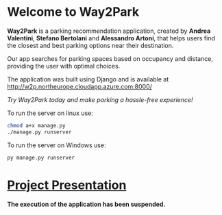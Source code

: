 # Welcome to Way2Park

**Way2Park** is a parking recommendation application, created by **Andrea Valentini**, **Stefano Bertolani** and **Alessandro Artoni**, that helps users find the closest and best parking options near their destination.

Our app searches for parking spaces based on occupancy and distance, providing the user with optimal choices.

The application was built using Django and is available at http://w2p.northeurope.cloudapp.azure.com:8000/

*Try Way2Park today and make parking a hassle-free experience!*



To run the server on linux use:

```bash
chmod a+x manage.py
./manage.py runserver
```


To run the server on Windows use:

```bash
py manage.py runserver
```
# [Project Presentation](https://github.com/AndreaValentini025/Way2Park/blob/master/Way2Park.pdf)

**The execution of the application has been suspended.**
